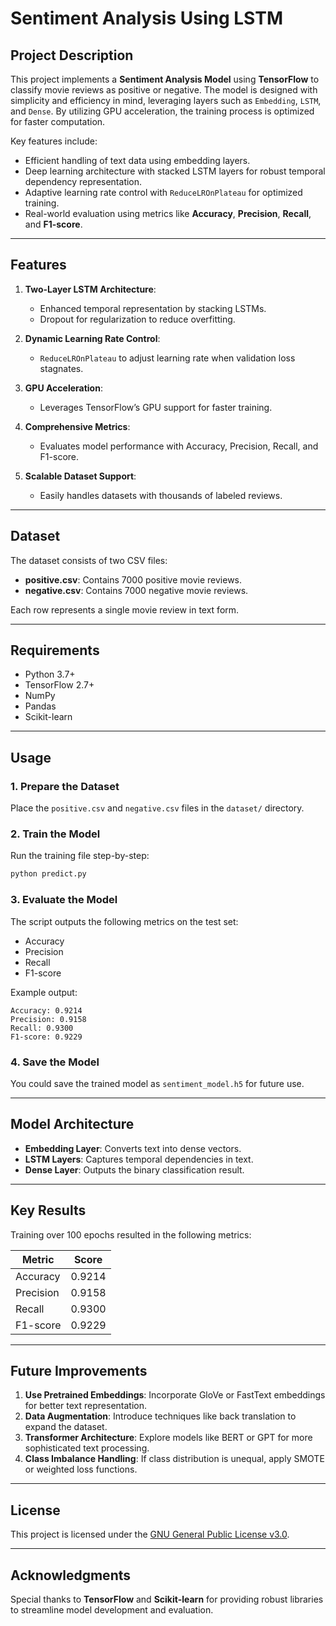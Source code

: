 # Sentiment Analysis Using LSTM

## Project Description  
This project implements a **Sentiment Analysis Model** using **TensorFlow** to classify movie reviews as positive or negative. The model is designed with simplicity and efficiency in mind, leveraging layers such as `Embedding`, `LSTM`, and `Dense`. By utilizing GPU acceleration, the training process is optimized for faster computation. 

Key features include:  
- Efficient handling of text data using embedding layers.  
- Deep learning architecture with stacked LSTM layers for robust temporal dependency representation.  
- Adaptive learning rate control with `ReduceLROnPlateau` for optimized training.  
- Real-world evaluation using metrics like **Accuracy**, **Precision**, **Recall**, and **F1-score**.

---

## Features  
1. **Two-Layer LSTM Architecture**:  
   - Enhanced temporal representation by stacking LSTMs.  
   - Dropout for regularization to reduce overfitting.  

2. **Dynamic Learning Rate Control**:  
   - `ReduceLROnPlateau` to adjust learning rate when validation loss stagnates.  

3. **GPU Acceleration**:  
   - Leverages TensorFlow’s GPU support for faster training.  

4. **Comprehensive Metrics**:  
   - Evaluates model performance with Accuracy, Precision, Recall, and F1-score.  

5. **Scalable Dataset Support**:  
   - Easily handles datasets with thousands of labeled reviews.

---

## Dataset  
The dataset consists of two CSV files:  
- **positive.csv**: Contains 7000 positive movie reviews.  
- **negative.csv**: Contains 7000 negative movie reviews.  

Each row represents a single movie review in text form.

---

## Requirements  

- Python 3.7+  
- TensorFlow 2.7+  
- NumPy  
- Pandas  
- Scikit-learn  

---

## Usage  

### **1. Prepare the Dataset**  
Place the `positive.csv` and `negative.csv` files in the `dataset/` directory.  

### **2. Train the Model**  
Run the training file step-by-step:  
```bash
python predict.py
```

### **3. Evaluate the Model**  
The script outputs the following metrics on the test set:  
- Accuracy  
- Precision  
- Recall  
- F1-score  

Example output:  
```plaintext
Accuracy: 0.9214
Precision: 0.9158
Recall: 0.9300
F1-score: 0.9229
```

### **4. Save the Model**  
You could save the trained model as `sentiment_model.h5` for future use.  


---

## Model Architecture  

- **Embedding Layer**: Converts text into dense vectors.  
- **LSTM Layers**: Captures temporal dependencies in text.  
- **Dense Layer**: Outputs the binary classification result.  

---

## Key Results  

Training over 100 epochs resulted in the following metrics:  

| Metric       | Score    |  
|--------------|----------|  
| Accuracy     | 0.9214   |  
| Precision    | 0.9158   |  
| Recall       | 0.9300   |  
| F1-score     | 0.9229   |  

---

## Future Improvements  

1. **Use Pretrained Embeddings**: Incorporate GloVe or FastText embeddings for better text representation.  
2. **Data Augmentation**: Introduce techniques like back translation to expand the dataset.  
3. **Transformer Architecture**: Explore models like BERT or GPT for more sophisticated text processing.  
4. **Class Imbalance Handling**: If class distribution is unequal, apply SMOTE or weighted loss functions.  

---

## License
This project is licensed under the [GNU General Public License v3.0](LICENSE).

---

## Acknowledgments  

Special thanks to **TensorFlow** and **Scikit-learn** for providing robust libraries to streamline model development and evaluation.  
